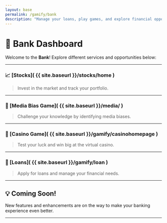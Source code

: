 ```yaml
---
layout: base
permalink: /gamify/bank
description: "Manage your loans, play games, and explore financial opportunities with the Bank feature."
---
```


# 🏦 Bank Dashboard

Welcome to the **Bank**! Explore different services and opportunities below:

---

### 📈 [Stocks]( {{ site.baseurl }}/stocks/home )
> Invest in the market and track your portfolio.

---

### 📰 [Media Bias Game]( {{ site.baseurl }}/media/ )
> Challenge your knowledge by identifying media biases.

---

### 🎰 [Casino Game]( {{ site.baseurl }}/gamify/casinohomepage )
> Test your luck and win big at the virtual casino.

---

### 💸 [Loans]( {{ site.baseurl }}/gamify/loan )
> Apply for loans and manage your financial needs.

---

## 💡 Coming Soon!
New features and enhancements are on the way to make your banking experience even better.

---

